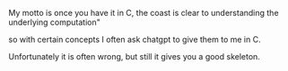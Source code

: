 My motto is
once you have it in C, the coast is clear to understanding the underlying computation"

so with certain concepts I often ask chatgpt to give them to me in C.

Unfortunately it is often wrong, but still it gives you a good skeleton.
